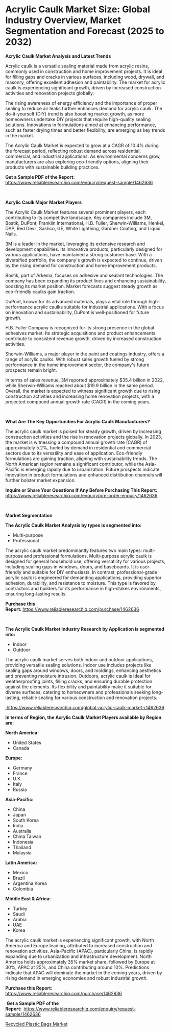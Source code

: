 <p><h1>Acrylic Caulk Market Size: Global Industry Overview, Market Segmentation and Forecast (2025 to 2032)</h1></p><p><strong>Acrylic Caulk Market Analysis and Latest Trends</strong></p>
<p><p>Acrylic caulk is a versatile sealing material made from acrylic resins, commonly used in construction and home improvement projects. It is ideal for filling gaps and cracks in various surfaces, including wood, drywall, and masonry, offering excellent adhesion and paintability. The market for acrylic caulk is experiencing significant growth, driven by increased construction activities and renovation projects globally. </p><p>The rising awareness of energy efficiency and the importance of proper sealing to reduce air leaks further enhances demand for acrylic caulk. The do-it-yourself (DIY) trend is also boosting market growth, as more homeowners undertake DIY projects that require high-quality sealing solutions. Innovations in formulations aimed at enhancing performance, such as faster drying times and better flexibility, are emerging as key trends in the market. </p><p>The Acrylic Caulk Market is expected to grow at a CAGR of 10.4% during the forecast period, reflecting robust demand across residential, commercial, and industrial applications. As environmental concerns grow, manufacturers are also exploring eco-friendly options, aligning their products with sustainable building practices.</p></p>
<p><strong>Get a Sample PDF of the Report:&nbsp;</strong> <a href="https://www.reliableresearchiq.com/enquiry/request-sample/1462636?utm_campaign=3066&utm_medium=2&utm_source=Github&utm_content=ia&utm_term=01042025&utm_id=acrylic-caulk">https://www.reliableresearchiq.com/enquiry/request-sample/1462636</a></p>
<p>&nbsp;</p>
<p><strong>Acrylic Caulk Major Market Players</strong></p>
<p><p>The Acrylic Caulk Market features several prominent players, each contributing to its competitive landscape. Key companies include 3M, Bostik, DuPont, Franklin International, H.B. Fuller, Sherwin-Williams, Henkel, DAP, Red Devil, Sashco, GE, White Lightning, Gardner Coating, and Liquid Nails.</p><p>3M is a leader in the market, leveraging its extensive research and development capabilities. Its innovative products, particularly designed for various applications, have maintained a strong customer base. With a diversified portfolio, the company's growth is expected to continue, driven by the rising demand for construction and home improvement products.</p><p>Bostik, part of Arkema, focuses on adhesive and sealant technologies. The company has been expanding its product lines and enhancing sustainability, boosting its market position. Market forecasts suggest steady growth as eco-friendly caulks gain traction.</p><p>DuPont, known for its advanced materials, plays a vital role through high-performance acrylic caulks suitable for industrial applications. With a focus on innovation and sustainability, DuPont is well-positioned for future growth.</p><p>H.B. Fuller Company is recognized for its strong presence in the global adhesives market. Its strategic acquisitions and product enhancements contribute to consistent revenue growth, driven by increased construction activities.</p><p>Sherwin-Williams, a major player in the paint and coatings industry, offers a range of acrylic caulks. With robust sales growth fueled by strong performance in the home improvement sector, the company's future prospects remain bright.</p><p>In terms of sales revenue, 3M reported approximately $35.4 billion in 2022, while Sherwin-Williams reached about $19.9 billion in the same period. Overall, the market is expected to witness significant growth due to rising construction activities and increasing home renovation projects, with a projected compound annual growth rate (CAGR) in the coming years.</p></p>
<p>&nbsp;</p>
<p><strong>What Are The Key Opportunities For Acrylic Caulk Manufacturers?</strong></p>
<p><p>The acrylic caulk market is poised for steady growth, driven by increasing construction activities and the rise in renovation projects globally. In 2023, the market is witnessing a compound annual growth rate (CAGR) of approximately 5.2%, fueled by demand in residential and commercial sectors due to its versatility and ease of application. Eco-friendly formulations are gaining traction, aligning with sustainability trends. The North American region remains a significant contributor, while the Asia-Pacific is emerging rapidly due to urbanization. Future prospects indicate innovation in product formulations and enhanced distribution channels will further bolster market expansion.</p></p>
<p><strong>Inquire or Share Your Questions If Any Before Purchasing This Report:</strong> <a href="https://www.reliableresearchiq.com/enquiry/pre-order-enquiry/1462636?utm_campaign=3066&utm_medium=2&utm_source=Github&utm_content=ia&utm_term=01042025&utm_id=acrylic-caulk">https://www.reliableresearchiq.com/enquiry/pre-order-enquiry/1462636</a></p>
<p>&nbsp;</p>
<p><strong>Market Segmentation</strong></p>
<p><strong>The Acrylic Caulk Market Analysis by types is segmented into:</strong></p>
<p><ul><li>Multi-purpose</li><li>Professional</li></ul></p>
<p><p>The acrylic caulk market predominantly features two main types: multi-purpose and professional formulations. Multi-purpose acrylic caulk is designed for general household use, offering versatility for various projects, including sealing gaps in windows, doors, and baseboards. It is user-friendly and suitable for DIY enthusiasts. In contrast, professional-grade acrylic caulk is engineered for demanding applications, providing superior adhesion, durability, and resistance to moisture. This type is favored by contractors and builders for its performance in high-stakes environments, ensuring long-lasting results.</p></p>
<p><strong>Purchase this Report:&nbsp;</strong><a href="https://www.reliableresearchiq.com/purchase/1462636?utm_campaign=3066&utm_medium=2&utm_source=Github&utm_content=ia&utm_term=01042025&utm_id=acrylic-caulk">https://www.reliableresearchiq.com/purchase/1462636</a></p>
<p>&nbsp;</p>
<p><strong>The Acrylic Caulk Market Industry Research by Application is segmented into:</strong></p>
<p><ul><li>Indoor</li><li>Outdoor</li></ul></p>
<p><p>The acrylic caulk market serves both indoor and outdoor applications, providing versatile sealing solutions. Indoor use includes projects like sealing gaps around windows, doors, and moldings, enhancing aesthetics and preventing moisture intrusion. Outdoors, acrylic caulk is ideal for weatherproofing joints, filling cracks, and ensuring durable protection against the elements. Its flexibility and paintability make it suitable for diverse surfaces, catering to homeowners and professionals seeking long-lasting, reliable sealing for various construction and renovation projects.</p></p>
<p><a href="https://www.reliableresearchiq.com/global-acrylic-caulk-market-r1462636?utm_campaign=3066&utm_medium=2&utm_source=Github&utm_content=ia&utm_term=01042025&utm_id=acrylic-caulk">&nbsp;https://www.reliableresearchiq.com/global-acrylic-caulk-market-r1462636</a></p>
<p><strong>In terms of Region, the Acrylic Caulk Market Players available by Region are:</strong></p>
<p>
    <p> <strong> North America: </strong>
        <ul>
            <li>United States</li>
            <li>Canada</li>
        </ul>
        </p> 
    <p> <strong> Europe: </strong>
        <ul>
            <li>Germany</li>
            <li>France</li>
            <li>U.K.</li>
            <li>Italy</li>
            <li>Russia</li>
        </ul>
        </p> 
    <p> <strong> Asia-Pacific: </strong>
        <ul>
            <li>China</li>
            <li>Japan</li>
            <li>South Korea</li>
            <li>India</li>
            <li>Australia</li>
            <li>China Taiwan</li>
            <li>Indonesia</li>
            <li>Thailand</li>
            <li>Malaysia</li>
        </ul>
        </p> 
    <p> <strong> Latin America: </strong>
        <ul>
            <li>Mexico</li>
            <li>Brazil</li>
            <li>Argentina Korea</li>
            <li>Colombia</li>
        </ul>
        </p> 
    <p> <strong> Middle East & Africa: </strong>
        <ul>
            <li>Turkey</li>
            <li>Saudi</li>
            <li>Arabia</li>
            <li>UAE</li>
            <li>Korea</li>
        </ul>
    </p>
    </p>
<p><p>The acrylic caulk market is experiencing significant growth, with North America and Europe leading, attributed to increased construction and renovation activities. Asia-Pacific (APAC), particularly China, is rapidly expanding due to urbanization and infrastructure development. North America holds approximately 35% market share, followed by Europe at 30%, APAC at 25%, and China contributing around 10%. Predictions indicate that APAC will dominate the market in the coming years, driven by rising demand in emerging economies and robust industrial growth.</p></p>
<p><strong>Purchase this Report: </strong><a href="https://www.reliableresearchiq.com/purchase/1462636?utm_campaign=3066&utm_medium=2&utm_source=Github&utm_content=ia&utm_term=01042025&utm_id=acrylic-caulk">https://www.reliableresearchiq.com/purchase/1462636</a></p>
<p>&nbsp;<strong>Get a Sample PDF of the Report:&nbsp;&nbsp;</strong><a href="https://www.reliableresearchiq.com/enquiry/request-sample/1462636?utm_campaign=3066&utm_medium=2&utm_source=Github&utm_content=ia&utm_term=01042025&utm_id=acrylic-caulk">https://www.reliableresearchiq.com/enquiry/request-sample/1462636</a></p>
<p><strong></strong></p>
<p><p><a href="https://github.com/awalinfucci/Market-Research-Report-List-1/blob/main/recycled-plastic-bags-market.md?utm_campaign=3066&utm_medium=2&utm_source=Github&utm_content=ia&utm_term=01042025&utm_id=acrylic-caulk">Recycled Plastic Bags Market</a></p></p>